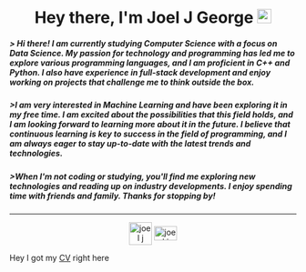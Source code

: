 <h1 align = "center"> Hey there, I'm Joel J George <img src="https://media.giphy.com/media/hvRJCLFzcasrR4ia7z/giphy.gif" width="25"</h1>


<h5 align = "left">  &gt; 
Hi there! I am currently studying Computer Science with a focus on Data Science. My passion for technology and programming has led me to explore various programming languages, and I am proficient in C++ and Python. I also have experience in full-stack development and enjoy working on projects that challenge me to think outside the box.</h5>


<h5>&gt;I am very interested in Machine Learning and have been exploring it in my free time. I am excited about the possibilities that this field holds, and I am looking forward to learning more about it in the future. I believe that continuous learning is key to success in the field of programming, and I am always eager to stay up-to-date with the latest trends and technologies.</h5>

<h5>&gt;When I'm not coding or studying, you'll find me exploring new technologies and reading up on industry developments. I enjoy spending time with friends and family. Thanks for stopping by!</h5>

___

<p align="center">
<a href="https://dev.to/joeljgeorge" target="blank"><img align="center" src="https://cdn.jsdelivr.net/npm/simple-icons@3.0.1/icons/dev-dot-to.svg" alt="joel j george" height="40" width="40" /></a>
<a href="https://www.linkedin.com/in/joeljgeorge/" target="blank"><img align="center" src="https://raw.githubusercontent.com/rahuldkjain/github-profile-readme-generator/master/src/images/icons/Social/linked-in-alt.svg" alt="joel j george" height="25" width="40" /></a>

Hey I got my [CV](https://drive.google.com/file/d/1IVtbEueDAtIt8lo_r2fq09WLrLiGLotv/view?usp=sharing) right here

